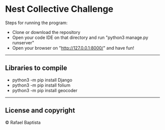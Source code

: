 # Nest Collective Challenge

Steps for running the program:
  - Clone or download the repository
  - Open your code IDE on that directory and run "python3 manage.py runserver"
  - Open your browser on "http://127.0.0.1:8000/" and have fun!
---
## Libraries to compile

- python3 -m pip install Django
- python3 -m pip install folium
- python3 -m pip install geocoder
---
 
## License and copyright

© Rafael Baptista

